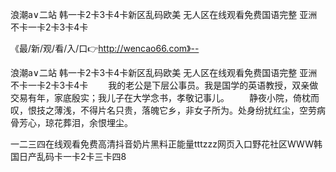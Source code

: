 浪潮a∨二站
韩一卡2卡3卡4卡新区乱码欧美
无人区在线观看免费国语完整
亚洲不卡一卡2卡3卡4卡


《最/新/观/看/入/口👉http://wencao66.com》--

浪潮a∨二站
韩一卡2卡3卡4卡新区乱码欧美
无人区在线观看免费国语完整
亚洲不卡一卡2卡3卡4卡
　　我的老公是下层公事员。我是国学的英语教授，双亲做交易有年，家底殷实；我儿子在大学念书，孝敬记事儿。
　　静夜小院，倚枕而叹，恨技之薄浅，不得片名只贵，落魄它乡，非女子所为。处身纷扰红尘，空劳病骨芳心，琼花葬泪，余恨埋尘。





一二三四在线观看免费高清抖音奶片黑料正能量tttzzz网页入口野花社区WWW韩国日产乱码卡一卡2卡三卡四8
